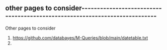 ## other pages to consider--------------------------------------------------------------------------- 
Other pages to consider 
1. https://github.com/databayes/M-Queries/blob/main/datetable.txt
2.
